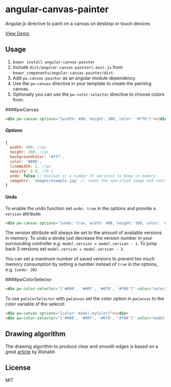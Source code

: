 angular-canvas-painter
======================

Angular.js directive to paint on a canvas on desktop or touch devices

[View Demo](http://pwambach.github.io/angular-canvas-painter/)

## Usage
1. `bower install angular-canvas-painter`
2. Include `dist/angular-canvas-painter(.min).js` from `bower_components/angular-canvas-painter/dist`.
5. Add `pw.canvas-painter` as an angular module dependency.
6. Use the `pw-canvas` directive in your template to create the painting canvas.
7. Optionally you can use the `pw-color-selector` directive to choose colors from.

####pwCanvas
```html
<div pw-canvas options="{width: 400, height: 300, color: '#ff0'}"></div>
```

##### Options

```javascript
{
  width: 400, //px
  height: 300, //px
  backgroundColor: '#fff',
  color: '#000',
  lineWidth: 1, //px
  opacity: 0.9, //0-1
  undo: false // boolean or a number of versions to keep in memory
  imageSrc: 'images/example.jpg' // loads the specified image and sets it as background image
}
```

#### Undo
To enable the undo function set `undo: true` in the options and provide a `version` attribute:
```html
<div pw-canvas options="{undo: true, width: 400, height: 300, color: '#ff0'}" version="model.version"></div>
```
The version attribute will always be set to the amount of available versions in memory. To undo a stroke just decrease the version number in your surrounding controller e.g. `model.version = model.version - 1`. To jump back 3 versions set `model.version = model.version - 3`.

You can set a maximum number of saved versions to prevent too much memory consumption by setting a number instead of `true` in the options, e.g. `{undo: 20}` 

####pwColorSelector
```html
<div pw-color-selector="['#000', '#00f', '#0f0', '#f00']" color="selectedColor"></div>
```
To use `pwColorSelector` with `pwCanvas` set the color option in `pwCanvas` to the color variable of the selecot:
```html
<div pw-canvas options="{color: model.myColor}"></div>
<div pw-color-selector="['#000', '#00f', '#0f0', '#f00']" color="model.myColor"></div>
```

## Drawing algorithm
The drawing algorithm to produce clear and smooth edges is based on a great [article](http://codetheory.in/html5-canvas-drawing-lines-with-smooth-edges/) by Rishabh


## License
MIT

